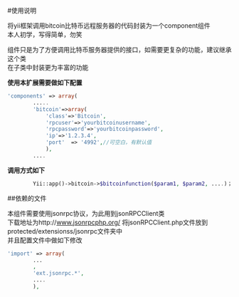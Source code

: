 #使用说明

将yii框架调用bitcoin比特币远程服务器的代码封装为一个component组件   
本人初学，写得简单，勿笑   

组件只是为了方便调用比特币服务器提供的接口，如需要更复杂的功能，建议继承这个类   
在子类中封装更为丰富的功能

**使用本扩展需要做如下配置**  

```PHP
'components' => array(   
		.....   
		'bitcoin'=>array(   
			'class'=>'Bitcoin',   
			'rpcuser'=>'yourbitcoinusername',   
			'rpcpassword'=>'yourbitcoinpassword',   
			'ip'=>'1.2.3.4',   
			'port'  => '4992',//可空白，有默认值   
			),   
		....   
```   

**调用方式如下**

```php
		Yii::app()->bitcoin->$bitcoinfunction($param1, $param2, ....)；   
```


##依赖的文件

本组件需要使用jsonrpc协议，为此用到jsonRPCClient类   
下载地址为http://www.jsonrpcphp.org/
将jsonRPCClient.php文件放到 protected/extensionss/jsonrpc文件夹中    
并且配置文件中做如下修改

```php
'import' => array(
		...
		,
		'ext.jsonrpc.*',
		....
		),
```

